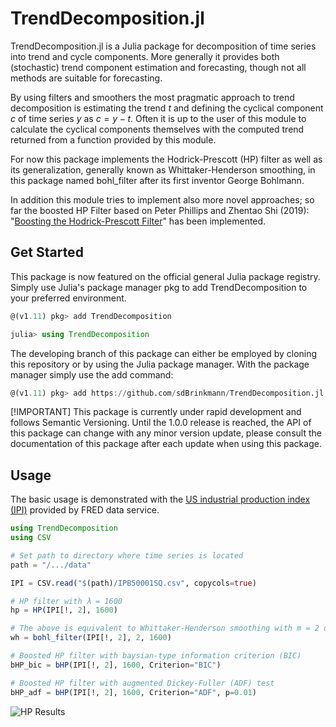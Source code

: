 TrendDecomposition.jl
=====================

TrendDecomposition.jl is a Julia package for decomposition of time series into trend and cycle components. More generally it provides 
both (stochastic) trend component estimation and forecasting, though not all methods are suitable for forecasting.

By using filters and smoothers the most pragmatic approach to trend decomposition is estimating the trend $t$ and defining
the cyclical component $c$ of time series $y$ as $c = y - t$.
Often it is up to the user of this module to calculate the cyclical components themselves with the computed trend returned from a function 
provided by this module.

For now this package implements the Hodrick-Prescott (HP) filter as well as its generalization,
generally known as Whittaker-Henderson smoothing, in this package named bohl_filter after its first inventor George Bohlmann.

In addition this module tries to implement also more novel approaches; so far the boosted HP Filter based 
on Peter Phillips and Zhentao Shi (2019): "[Boosting the Hodrick-Prescott Filter](https://arxiv.org/abs/1905.00175)" 
has been implemented.



Get Started
-----------------
This package is now featured on the official general Julia package registry. 
Simply use Julia's package manager pkg to add TrendDecomposition to your preferred environment.

```Julia
@(v1.11) pkg> add TrendDecomposition

julia> using TrendDecomposition
```

The developing branch of this package can either be employed  by cloning this repository or by using the Julia package manager.
With the package manager simply use the add command:
```Julia
@(v1.11) pkg> add https://github.com/sdBrinkmann/TrendDecomposition.jl
```
[!IMPORTANT]
This package is currently under rapid development and follows Semantic Versioning. Until the 1.0.0
release is reached, the API of this package can change with any minor version update, please 
consult the documentation of this package after each update when using this package.

Usage
----------------
The basic usage is demonstrated with the [US industrial production index (IPI)](https://fred.stlouisfed.org/series/IPB50001SQ) provided by FRED data service.

```Julia
using TrendDecomposition
using CSV

# Set path to directory where time series is located
path = "/.../data"

IPI = CSV.read("$(path)/IPB50001SQ.csv", copycols=true)

# HP filter with λ = 1600
hp = HP(IPI[!, 2], 1600)

# The above is equivalent to Whittaker-Henderson smoothing with m = 2 differentiation
wh = bohl_filter(IPI[!, 2], 2, 1600)

# Boosted HP filter with baysian-type information criterion (BIC)
bHP_bic = bHP(IPI[!, 2], 1600, Criterion="BIC")

# Boosted HP filter with augmented Dickey-Fuller (ADF) test 
bHP_adf = bHP(IPI[!, 2], 1600, Criterion="ADF", p=0.01)
```

![HP Results](IPI_HP.png "Plotted Results")
